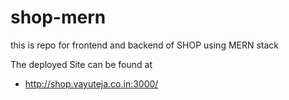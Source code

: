 # shop-mern

this is repo for frontend and backend of SHOP using MERN stack


The deployed Site can be found at 

- http://shop.vayuteja.co.in:3000/
